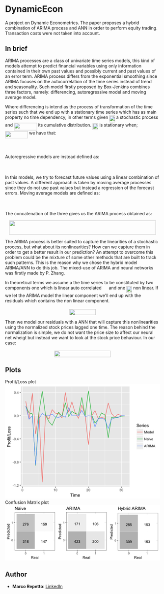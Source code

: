 # DynamicEcon
A project on Dynamic Econometrics.
The paper proposes a hybrid combination of ARIMA process and ANN in order to perform equity trading. Transaction costs were not taken into account.

## In brief
ARIMA processes are a class of univariate time series models, this kind of models attempt to predict financial variables using only information contained in their own past values and possibly current and past values of an error term. ARIMA process differs from the exponential smoothing since ARIMA focuses on the autocorrelation of the time series instead of trend and seasonality. Such model firstly proposed by Box-Jenkins combines three factors, namely: differencing, autoregressive model and moving average model.

Where differencing is intend as the process of transformation of the time series such that we end up with a stationary time series which has as main property no time dependency, in other terms given <img src="/tex/a918cf04cd0ac7535e7626be634cfb9e.svg?invert_in_darkmode&sanitize=true" align=middle width=18.58454399999999pt height=22.465723500000017pt/> a stochastic process and <img src="/tex/eb5d7400c8598f6c858c56e2c7d0c78f.svg?invert_in_darkmode&sanitize=true" align=middle width=74.92828529999998pt height=24.65753399999998pt/> its cumulative distribution. <img src="/tex/a918cf04cd0ac7535e7626be634cfb9e.svg?invert_in_darkmode&sanitize=true" align=middle width=18.58454399999999pt height=22.465723500000017pt/> is stationary when; <img src="/tex/e867f5dbfb564fbba5b2eaa29ead6462.svg?invert_in_darkmode&sanitize=true" align=middle width=74.0013417pt height=22.831056599999986pt/> we have that:
<p align="center"><img src="/tex/a879c88e5004a1a6e5cad2a482124436.svg?invert_in_darkmode&sanitize=true" align=middle width=144.218382pt height=17.9087172pt/></p>
Autoregressive models are instead defined as:
<p align="center"><img src="/tex/adfa95a6485f353f5059ae1c2b57d9a0.svg?invert_in_darkmode&sanitize=true" align=middle width=177.35020709999998pt height=16.4447778pt/></p>
In this models, we try to forecast future values using a linear combination of past values.
A different approach is taken by moving average processes since they do not use past values but instead a regression of the forecast errors.
Moving average models are defined as:
<p align="center"><img src="/tex/8ac04b285555220b26a8d4f75c9e4fd9.svg?invert_in_darkmode&sanitize=true" align=middle width=165.2118567pt height=17.031940199999998pt/></p>
The concatenation of the three gives us the ARIMA process obtained as:
<p align="center"><img src="/tex/0ecf28c5feb1e8c06042abec57556069.svg?invert_in_darkmode&sanitize=true" align=middle width=478.40431154999993pt height=45.56341019999999pt/></p>

The ARIMA process is better suited to capture the linearities of a stochastic process, but what about its nonlinearities? How can we capture them in order to get a better result in our prediction?
An attempt to overcome this problem could be the mixture of some other methods that are built to track such patterns. This is the reason why we chose the hybrid model ARIMA/ANN to do this job.
The mixed-use of ARIMA and neural networks was firstly made by P. Zhang.

In theoretical terms we assume a the time series to be constituted by two components one which is linear auto correlated <img src="/tex/bcd81920696e26093495d90eb4cd7b1b.svg?invert_in_darkmode&sanitize=true" align=middle width=16.153034699999992pt height=22.465723500000017pt/> and one <img src="/tex/531638c33e2138742873b26f670a7b4d.svg?invert_in_darkmode&sanitize=true" align=middle width=18.173560349999992pt height=22.465723500000017pt/> non linear. If we let the ARIMA model the linear component we'll end up with the residuals which contains the non linear component.
<p align="center"><img src="/tex/523f4f809349305aceafe07fecdb77f9.svg?invert_in_darkmode&sanitize=true" align=middle width=85.4508006pt height=18.7671198pt/></p>
Then we model our residuals with a ANN that will capture this nonlinearities using the normalized stock prices lagged one time. The reason behind the normalization is simple, we do not want the price size to affect our neural net wheigt but instead we want to look at the stock price behaviour. In our case:
<p align="center"><img src="/tex/b601326f4eb2206916bfc39a921b6e28.svg?invert_in_darkmode&sanitize=true" align=middle width=183.39041984999997pt height=20.2118565pt/></p>

## Plots
Profit/Loss plot
![PL](/Paper/images/PL_plot.png)
Confusion Matrix plot
![ConfuMat](/Paper/images/Confusion_matrix.png)

## Author
* **Marco Repetto**: [LinkedIn](https://www.linkedin.com/in/marco-repetto-256562b3/)
